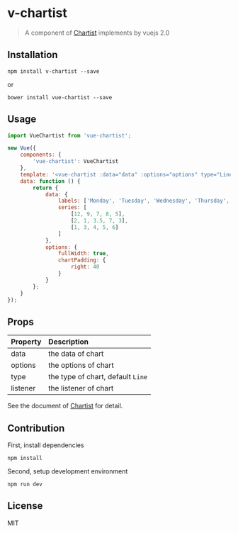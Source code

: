 # v-chartist
> A component of [Chartist](https://gionkunz.github.io/chartist-js) implements by vuejs 2.0

## Installation
```
npm install v-chartist --save
```
or
```
bower install vue-chartist --save
```

## Usage
``` javascript
import VueChartist from 'vue-chartist';

new Vue({
    components: {
        'vue-chartist': VueChartist
    },
    template: '<vue-chartist :data="data" :options="options" type="Line"></vue-chartist>',
    data: function () {
        return {
            data: {
                labels: ['Monday', 'Tuesday', 'Wednesday', 'Thursday', 'Friday'],
                series: [
                    [12, 9, 7, 8, 5],
                    [2, 1, 3.5, 7, 3],
                    [1, 3, 4, 5, 6]
                ]
            },
            options: {
                fullWidth: true,
                chartPadding: {
                    right: 40
                }
            }
        };
    }
});
```

## Props
| Property | Description |
|:--|:--|
| data | the data of chart |
| options | the options of chart |
| type | the type of chart, default `Line` |
| listener| the listener of chart |

See the document of [Chartist](https://gionkunz.github.io/chartist-js/api-documentation.html) for detail.

## Contribution
First, install dependencies
```
npm install
```
Second, setup development environment
```
npm run dev
```

## License
MIT

